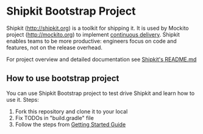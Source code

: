 # Shipkit Bootstrap Project

Shipkit (http://shipkit.org) is a toolkit for shipping it.
It is used by Mockito project (http://mockito.org) to implement [continuous delivery](https://github.com/mockito/mockito/wiki/Continuous-Delivery-Overview).
Shipkit enables teams to be more productive: engineers focus on code and features, not on the release overhead.

For project overview and detailed documentation see [Shipkit's README.md](https://github.com/mockito/shipkit#documentation)

## How to use bootstrap project

You can use Shipkit Bootstrap project to test drive Shipkit and learn how to use it.
Steps:

1. Fork this repository and clone it to your local
2. Fix TODOs in "build.gradle" file
3. Follow the steps from [Getting Started Guide](https://github.com/mockito/shipkit/blob/master/docs/getting-started.md)